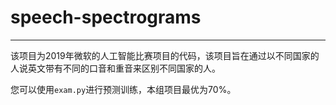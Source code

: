 # speech-spectrograms

***

该项目为2019年微软的人工智能比赛项目的代码，该项目旨在通过以不同国家的人说英文带有不同的口音和重音来区别不同国家的人。

您可以使用`exam.py`进行预测训练，本组项目最优为70%。